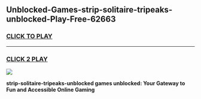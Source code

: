 
## Unblocked-Games-strip-solitaire-tripeaks-unblocked-Play-Free-62663
<h3>
<a href="https://premium76.site?title=strip-solitaire-tripeaks-unblocked&ref=12A">CLICK TO PLAY</a></h3>
<hr>

<h3>
<a href="https://premium76.site?title=strip-solitaire-tripeaks-unblocked&ref=12A">CLICK 2 PLAY</a>
  
</h3>

<a href="https://premium76.site?title=strip-solitaire-tripeaks-unblocked&ref=12A"><img src="https://clearcache.store/games.png"></a>


**strip-solitaire-tripeaks-unblocked games unblocked: Your Gateway to Fun and Accessible Online Gaming**
